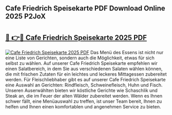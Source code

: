 ## Cafe Friedrich Speisekarte PDF Download Online 2025 P2JoX

# <h2><a href="http://gc9zo5.nevu.top/?p=Cafe+Friedrich+Speisekarte">🔗 👉🔴 Cafe Friedrich Speisekarte 2025 PDF</a></h2>

[![Cafe Friedrich Speisekarte 2025 PDF](https://i.imgur.com/dBaPXMq.png)](http://gc9zo5.nevu.top/?p=Cafe+Friedrich+Speisekarte)
Das Menü des Essens ist nicht nur eine Liste von Gerichten, sondern auch die Möglichkeit, etwas für sich selbst zu wählen. Auf unserer Cafe Friedrich Speisekarte empfehlen wir einen Salatbereich, in dem Sie aus verschiedenen Salaten wählen können, die mit frischen Zutaten für ein leichtes und leckeres Mittagessen zubereitet werden. Für Fleischliebhaber gibt es auf unserer Cafe Friedrich Speisekarte eine Auswahl an Gerichten: Rindfleisch, Schweinefleisch, Huhn und Fisch. Unseren Auserwählten bieten wir köstliche Gerichte wie Schaschlik und Steak an, die im Feuer der alten Wälder zubereitet werden. Wenn es Ihnen schwer fällt, eine Menüauswahl zu treffen, ist unser Team bereit, Ihnen zu helfen und Ihnen einen komfortablen und angenehmen Service zu bieten.
